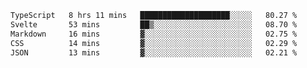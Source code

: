 <!--START_SECTION:waka-->

```txt
TypeScript   8 hrs 11 mins   ████████████████████░░░░░   80.27 %
Svelte       53 mins         ██▒░░░░░░░░░░░░░░░░░░░░░░   08.70 %
Markdown     16 mins         ▓░░░░░░░░░░░░░░░░░░░░░░░░   02.75 %
CSS          14 mins         ▓░░░░░░░░░░░░░░░░░░░░░░░░   02.29 %
JSON         13 mins         ▓░░░░░░░░░░░░░░░░░░░░░░░░   02.21 %
```

<!--END_SECTION:waka-->

